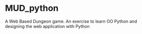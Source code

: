 # MUD_python

A Web Based Dungeon game. An exercise to learn OO Python and designing the web application with Python
